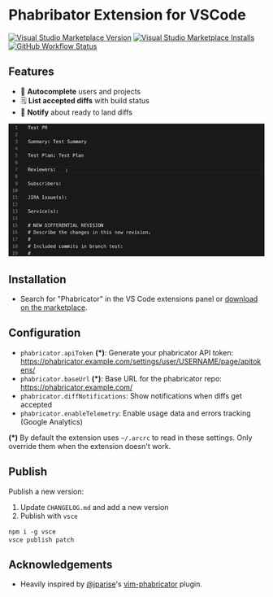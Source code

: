# Phabribator Extension for VSCode

[![Visual Studio Marketplace Version](https://img.shields.io/visual-studio-marketplace/v/christianvuerings.vscode-phabricator)](https://marketplace.visualstudio.com/items?itemName=christianvuerings.vscode-phabricator)
[![Visual Studio Marketplace Installs](https://img.shields.io/visual-studio-marketplace/i/christianvuerings.vscode-phabricator)](https://marketplace.visualstudio.com/items?itemName=christianvuerings.vscode-phabricator)
[![GitHub Workflow Status](https://img.shields.io/github/workflow/status/christianvuerings/vscode-phabricator/CI)](https://github.com/pinterest/christianvuerings/vscode-phabricator?query=workflow%3ACI+)

## Features

- 💬 **Autocomplete** users and projects
- 🗒️ **List accepted diffs** with build status
- 🔔 **Notify** about ready to land diffs

<img src="images/vscode-phabricator-screencast.gif" width="700" alt="Username & project autocompletion in VSCode" />

## Installation

- Search for "Phabricator" in the VS Code extensions panel or [download on the marketplace](https://marketplace.visualstudio.com/items?itemName=christianvuerings.vscode-phabricator).

## Configuration

- `phabricator.apiToken` **(\*)**: Generate your phabricator API token: https://phabricator.example.com/settings/user/USERNAME/page/apitokens/
- `phabricator.baseUrl` **(\*)**: Base URL for the phabricator repo: https://phabricator.example.com/
- `phabricator.diffNotifications`: Show notifications when diffs get accepted
- `phabricator.enableTelemetry`: Enable usage data and errors tracking (Google Analytics)

**(\*)** By default the extension uses `~/.arcrc` to read in these settings. Only override them when the extension doesn't work.

## Publish

Publish a new version:

1. Update `CHANGELOG.md` and add a new version
2. Publish with `vsce`

```
npm i -g vsce
vsce publish patch
```

## Acknowledgements

- Heavily inspired by [@jparise](https://github.com/jparise)'s [vim-phabricator](https://github.com/jparise/vim-phabricator) plugin.
